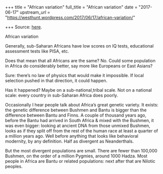 +++
title = "African variation"
full_title = "African variation"
date = "2017-06-17"
upstream_url = "https://westhunt.wordpress.com/2017/06/17/african-variation/"

+++
Source: [here](https://westhunt.wordpress.com/2017/06/17/african-variation/).

African variation

Generally, sub-Saharan Africans have low scores on IQ tests, educational
assessment tests like PISA, etc.

Does that mean that all Africans are the same? No. Could some population
in Africa do considerably better, say more like Europeans or East
Asians?

Sure: there’s no law of physics that would make it impossible. If local
selection pushed in that direction, it could happen.

Has it happened? Maybe on a sub-national,tribal scale. Not on a national
scale: every country in sub-Saharan Africa does poorly.

Occasionally I hear people talk about Africa’s great genetic variety. It
exists: the genetic difference between Bushmen and Bantu is bigger than
the difference between Bantu and Finns. A couple of thousand years ago,
before the Bantu had arrived in South Africa & mixed with the Bushmen,
it was even bigger: looking at ancient DNA from those unmixed Bushmen,
looks as if they split off from the rest of the human race at least a
quarter of a million years ago. Well before anything that looks like
behavioral modernity, by any definition. Half as divergent as
Neanderthals.

But the most divergent populations are small. There are fewer than
100,000 Bushmen, on the order of a million Pygmies, around 1000 Hadza.
Most people in Africa are Bantu or related populations: next after that
are Nilotic peoples.


